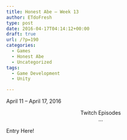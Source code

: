 ```yaml
---
title: Honest Abe – Week 13
author: ETdoFresh
type: post
date: 2016-04-17T04:14:12+00:00
draft: true
url: /?p=190
categories:
  - Games
  - Honest Abe
  - Uncategorized
tags:
  - Game Development
  - Unity

---
```

April 11 &#8211; April 17, 2016

<p style="text-align: center;">
  Twitch Episodes<br /> &#8230;
</p>

Entry Here!